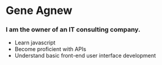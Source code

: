 # Gene Agnew

### I am the owner of an IT consulting company.


- Learn javascript
- Become proficient with APIs
- Understand basic front-end user interface development

